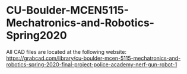 # CU-Boulder-MCEN5115-Mechatronics-and-Robotics-Spring2020

All CAD files are located at the following website:
https://grabcad.com/library/cu-boulder-mcen-5115-mechatronics-and-robotics-spring-2020-final-project-police-academy-nerf-gun-robot-1
